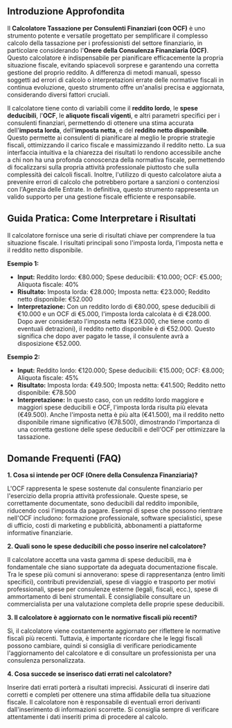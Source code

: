 ## Introduzione Approfondita

Il **Calcolatore Tassazione per Consulenti Finanziari (con OCF)** è uno strumento potente e versatile progettato per semplificare il complesso calcolo della tassazione per i professionisti del settore finanziario, in particolare considerando l'**Onere della Consulenza Finanziaria (OCF)**.  Questo calcolatore è indispensabile per pianificare efficacemente la propria situazione fiscale, evitando spiacevoli sorprese e garantendo una corretta gestione del proprio reddito.  A differenza di metodi manuali, spesso soggetti ad errori di calcolo o interpretazioni errate delle normative fiscali in continua evoluzione, questo strumento offre un'analisi precisa e aggiornata, considerando diversi fattori cruciali.

Il calcolatore tiene conto di variabili come il **reddito lordo**, le **spese deducibili**, l'**OCF**, le **aliquote fiscali vigenti**, e altri parametri specifici per i consulenti finanziari, permettendo di ottenere una stima accurata dell'**imposta lorda**, dell'**imposta netta**, e del **reddito netto disponibile**.  Questo permette ai consulenti di pianificare al meglio le proprie strategie fiscali, ottimizzando il carico fiscale e massimizzando il reddito netto.  La sua interfaccia intuitiva e la chiarezza dei risultati lo rendono accessibile anche a chi non ha una profonda conoscenza della normativa fiscale, permettendo di focalizzarsi sulla propria attività professionale piuttosto che sulla complessità dei calcoli fiscali.  Inoltre, l'utilizzo di questo calcolatore aiuta a prevenire errori di calcolo che potrebbero portare a sanzioni o contenziosi con l'Agenzia delle Entrate.  In definitiva, questo strumento rappresenta un valido supporto per una gestione fiscale efficiente e responsabile.


## Guida Pratica: Come Interpretare i Risultati

Il calcolatore fornisce una serie di risultati chiave per comprendere la tua situazione fiscale.  I risultati principali sono l'imposta lorda, l'imposta netta e il reddito netto disponibile.

**Esempio 1:**

- **Input:** Reddito lordo: €80.000; Spese deducibili: €10.000; OCF: €5.000; Aliquota fiscale: 40%
- **Risultato:** Imposta lorda: €28.000; Imposta netta: €23.000; Reddito netto disponibile: €52.000
- **Interpretazione:** Con un reddito lordo di €80.000, spese deducibili di €10.000 e un OCF di €5.000, l'imposta lorda calcolata è di €28.000.  Dopo aver considerato l'imposta netta (€23.000, che tiene conto di eventuali detrazioni), il reddito netto disponibile è di €52.000. Questo significa che dopo aver pagato le tasse, il consulente avrà a disposizione €52.000.

**Esempio 2:**

- **Input:** Reddito lordo: €120.000; Spese deducibili: €15.000; OCF: €8.000; Aliquota fiscale: 45%
- **Risultato:** Imposta lorda: €49.500; Imposta netta: €41.500; Reddito netto disponibile: €78.500
- **Interpretazione:**  In questo caso, con un reddito lordo maggiore e maggiori spese deducibili e OCF, l'imposta lorda risulta più elevata (€49.500).  Anche l'imposta netta è più alta (€41.500), ma il reddito netto disponibile rimane significativo (€78.500), dimostrando l'importanza di una corretta gestione delle spese deducibili e dell'OCF per ottimizzare la tassazione.


## Domande Frequenti (FAQ)

**1. Cosa si intende per OCF (Onere della Consulenza Finanziaria)?**

L'OCF rappresenta le spese sostenute dal consulente finanziario per l'esercizio della propria attività professionale.  Queste spese, se correttamente documentate, sono deducibili dal reddito imponibile, riducendo così l'imposta da pagare.  Esempi di spese che possono rientrare nell'OCF includono: formazione professionale, software specialistici, spese di ufficio, costi di marketing e pubblicità, abbonamenti a piattaforme informative finanziarie.

**2.  Quali sono le spese deducibili che posso inserire nel calcolatore?**

Il calcolatore accetta una vasta gamma di spese deducibili, ma è fondamentale che siano supportate da adeguata documentazione fiscale.  Tra le spese più comuni si annoverano: spese di rappresentanza (entro limiti specifici), contributi previdenziali, spese di viaggio e trasporto per motivi professionali, spese per consulenze esterne (legali, fiscali, ecc.), spese di ammortamento di beni strumentali.  È consigliabile consultare un commercialista per una valutazione completa delle proprie spese deducibili.

**3.  Il calcolatore è aggiornato con le normative fiscali più recenti?**

Sì, il calcolatore viene costantemente aggiornato per riflettere le normative fiscali più recenti.  Tuttavia, è importante ricordare che le leggi fiscali possono cambiare, quindi si consiglia di verificare periodicamente l'aggiornamento del calcolatore e di consultare un professionista per una consulenza personalizzata.

**4.  Cosa succede se inserisco dati errati nel calcolatore?**

Inserire dati errati porterà a risultati imprecisi.  Assicurati di inserire dati corretti e completi per ottenere una stima affidabile della tua situazione fiscale.  Il calcolatore non è responsabile di eventuali errori derivanti dall'inserimento di informazioni scorrette.  Si consiglia sempre di verificare attentamente i dati inseriti prima di procedere al calcolo.
